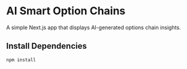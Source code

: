 # AI Smart Option Chains

A simple Next.js app that displays AI-generated options chain insights.

## Install Dependencies
```bash
npm install
